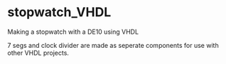 # stopwatch_VHDL
Making a stopwatch with a DE10 using VHDL

7 segs and clock divider are made as seperate components for use with other VHDL projects.
